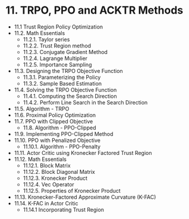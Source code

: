 # 11. TRPO, PPO and ACKTR Methods
* 11.1 Trust Region Policy Optimization
* 11.2. Math Essentials
   * 11.2.1. Taylor series
   * 11.2.2. Trust Region method
   * 11.2.3. Conjugate Gradient Method
   * 11.2.4. Lagrange Multiplier
   * 11.2.5. Importance Sampling
* 11.3. Designing the TRPO Objective Function
   * 11.3.1. Parameterizing the Policy
   * 11.3.2. Sample Based Estimation
* 11.4. Solving the TRPO Objective Function
   * 11.4.1. Computing the Search Direction
   * 11.4.2. Perform Line Search in the Search Direction
* 11.5. Algorithm - TRPO
* 11.6. Proximal Policy Optimization
* 11.7. PPO with Clipped Objective
   * 11.8. Algorithm - PPO-Clipped
* 11.9. Implementing PPO-Clipped Method
* 11.10. PPO with Penalized Objective
   * 11.10.1. Algorithm - PPO-Penalty
* 11.11. Actor Critic using Kronecker Factored Trust Region
* 11.12. Math Essentials
   * 11.12.1. Block Matrix
   * 11.12.2. Block Diagonal Matrix
   * 11.12.3. Kronecker Product
   * 11.12.4. Vec Operator
   * 11.12.5. Properties of Kronecker Product
* 11.13. Kronecker-Factored Approximate Curvature (K-FAC)
* 11.14. K-FAC in Actor Critic
   * 11.14.1 Incorporating Trust Region